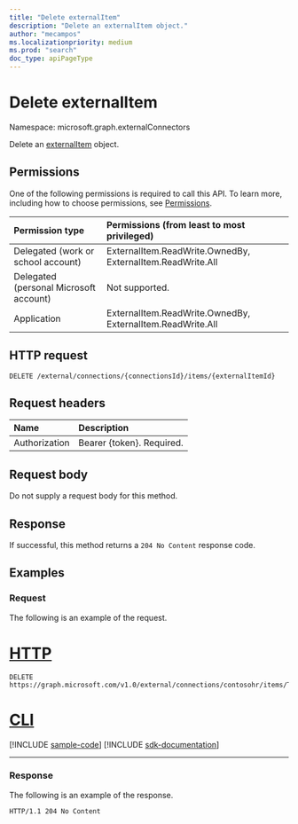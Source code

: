```yaml
---
title: "Delete externalItem"
description: "Delete an externalItem object."
author: "mecampos"
ms.localizationpriority: medium
ms.prod: "search"
doc_type: apiPageType
---
```


# Delete externalItem
Namespace: microsoft.graph.externalConnectors



Delete an [externalItem](../resources/externalconnectors-externalitem.md) object.

## Permissions
One of the following permissions is required to call this API. To learn more, including how to choose permissions, see [Permissions](/graph/permissions-reference).

|Permission type|Permissions (from least to most privileged)|
|:---|:---|
| Delegated (work or school account)     | ExternalItem.ReadWrite.OwnedBy, ExternalItem.ReadWrite.All |
| Delegated (personal Microsoft account) | Not supported.                               |
| Application                            | ExternalItem.ReadWrite.OwnedBy, ExternalItem.ReadWrite.All |

## HTTP request

<!-- {
  "blockType": "ignored"
}
-->
``` http
DELETE /external/connections/{connectionsId}/items/{externalItemId}
```

## Request headers
|Name|Description|
|:---|:---|
|Authorization|Bearer {token}. Required.|

## Request body
Do not supply a request body for this method.

## Response

If successful, this method returns a `204 No Content` response code.

## Examples

### Request

The following is an example of the request.

# [HTTP](#tab/http)
<!-- {
  "blockType": "request",
  "name": "delete_externalitem",
  "sampleKeys": ["contosohr", "TSP228082938"]
}
-->
``` http
DELETE https://graph.microsoft.com/v1.0/external/connections/contosohr/items/TSP228082938
```

# [CLI](#tab/cli)
[!INCLUDE [sample-code](../includes/snippets/cli/delete-externalitem-cli-snippets.md)]
[!INCLUDE [sdk-documentation](../includes/snippets/snippets-sdk-documentation-link.md)]

---

### Response

The following is an example of the response.

<!-- {
  "blockType": "response",
  "truncated": true
}
-->
``` http
HTTP/1.1 204 No Content
```

